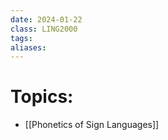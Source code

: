 ```yaml
---
date: 2024-01-22
class: LING2000
tags: 
aliases:
---
```

# Topics:
- [[Phonetics of Sign Languages]]

